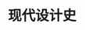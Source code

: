 ---
pageName: examination
title: 现代设计史
period: 2018年04月
courseID: "05424"
description: 注意事项：<br />1. 本试卷分为两部分，第一部分为选择题，第二部分为非选择题。<br />2. 应考者必须按试题顺序在答题卡指定位置上作答，答在试卷上无效。<br />3. 涂写部分、画图部分必须使用2B铅笔，书写部分必须使用黑色字迹签字笔。
sections:
  - title: 选择题
    topics:
      - title: 单项选择题：本大题共 15 小题，每小题 1 分，共 15 分。在每小题列出的备选项中只有一项是最符合题目要求的，请将其选出。
        questions:
          - title: 设计教学中的“基础课”是在哪所学院里最先创造的？
            type: radio
            options:
              - answer: 乌尔姆设计学院
                isTrue: false
              - answer: 包豪斯
                isTrue: true
              - answer: 芝加哥艺术学院
                isTrue: false
              - answer: 哈佛大学建筑学院
                isTrue: false
          - title: 哪个建筑为工艺美术运动风格奠定了基础？
            type: radio
            options:
              - answer: 新精神宫
                isTrue: false
              - answer: 水晶宫
                isTrue: false
              - answer: 红屋
                isTrue: true
              - answer: 朗香教堂
                isTrue: false
          - title: 现代设计的第一个改革运动是
            type: radio
            options:
              - answer: 工艺美术运动
                isTrue: true
              - answer: 新艺术运动
                isTrue: false
              - answer: 装饰艺术运动
                isTrue: false
              - answer: 现代主义运动
                isTrue: false
          - title: 引领“新艺术”运动的开展，并强调“回到自然去”的人物是
            type: radio
            options:
              - answer: 拉斯金
                isTrue: false
              - answer: 莫里斯
                isTrue: true
              - answer: 维尔德
                isTrue: false
              - answer: 萨默尔
                isTrue: false
          - title: “好莱坞”风格是什么运动在美国发展出来的一种风格？
            type: radio
            options:
              - answer: 装饰艺术
                isTrue: true
              - answer: 新艺术
                isTrue: false
              - answer: 工艺美术
                isTrue: false
              - answer: 现代主义
                isTrue: false
          - title: 装饰艺术运动在美国最杰出、最好的纪念碑建筑是
            type: radio
            options:
              - answer: 克莱斯勒大厦
                isTrue: true
              - answer: 帝国大厦
                isTrue: false
              - answer: 洛克菲勒中心大厦
                isTrue: false
              - answer: 埃及剧院
                isTrue: false
          - title: 机械美学的重要奠基人是
            type: radio
            options:
              - answer: 柯布西耶
                isTrue: true
              - answer: 格罗佩斯
                isTrue: false
              - answer: 米斯
                isTrue: false
              - answer: 赖特
                isTrue: false
          - title: 最早提出了现代设计教育体系的是
            type: radio
            options:
              - answer: 格罗佩斯
                isTrue: true
              - answer: 汉斯·迈耶
                isTrue: false
              - answer: 米斯·凡·德·洛
                isTrue: false
              - answer: 依顿
                isTrue: false
          - title: 曾经成为美国《时代》杂志封面人物的设计师是 
            type: radio
            options:
              - answer: 沃尔特·提格
                isTrue: false
              - answer: 雷蒙·罗维
                isTrue: true
              - answer: 盖迪斯
                isTrue: false
              - answer: 德莱佛斯
                isTrue: false
          - title: 提出“从内到外”的设计原则的设计师是
            type: radio
            options:
              - answer: 马谢·布鲁尔
                isTrue: false
              - answer: 海格·斯贝斯
                isTrue: false
              - answer: 德莱佛斯
                isTrue: true
              - answer: 拉斯金
                isTrue: false
          - title: 工业设计的制度化在意大利哪个公司得以发展？
            type: radio
            options:
              - answer: 奥利维蒂
                isTrue: true
              - answer: 菲亚特汽车公司
                isTrue: false
              - answer: 布劳恩公司
                isTrue: false
              - answer: 通用电器公司
                isTrue: false
          - title: 作为对国际主义建筑风格的回应，在平面设计上出现了什么风格？  
            type: radio
            options:
              - answer: 德国国际主义风格
                isTrue: false
              - answer: 美国国际主义风格
                isTrue: false
              - answer: 瑞士国际主义风格
                isTrue: true
              - answer: 日本国际主义风格
                isTrue: false
          - title: 二战后，哪个国家设计生产了“维斯帕”小型摩托车？ 
            type: radio
            options:
              - answer: 德国
                isTrue: false
              - answer: 美国
                isTrue: false
              - answer: 意大利
                isTrue: true
              - answer: 日本
                isTrue: false
          - title: 1972 年美国普鲁蒂艾戈建筑群被政府炸毁后，哪位后现代理论家将其看作现代主义设计的死亡、后现代主义诞生？
            type: radio
            options:
              - answer: 詹克斯
                isTrue: true
              - answer: 格利夫斯
                isTrue: false
              - answer: 穆尔
                isTrue: false
              - answer: 温图利
                isTrue: false
          - title: 经历了国际主义设计和后现代主义设计两个重要阶段，成为美国最重要的当代建筑设计师的是
            type: radio
            options:
              - answer: 赖特
                isTrue: false
              - answer: 菲利普·约翰逊
                isTrue: true
              - answer: 米斯
                isTrue: false
              - answer: 温图利
                isTrue: false
  - title: 非选择题
    topics:
      - title: 填空题：本大题共 5 小题，每小题 2 分，共 10 分。
        questions:
          - title: 英国的“工艺美术”运动中著名的行会有马克穆多成立的________行会，以及阿什比成立的________行会等。
            type: text
            answer: 艺术家世纪|手工艺
          - title: 在贝伦斯设计事务所工作，并受到贝伦斯影响的三位现代主义设计大师有________、________以及柯布西耶。
            type: text
            answer: 格罗皮乌斯|密斯·凡·德·罗
          - title: 包豪斯的第一任校长是格罗佩斯，第二任校长是________，第三任校长是________。
            type: text
            answer: 迈耶|密斯
          - title: 战前最重要的设计展览是1939年在________举办的世界博览会，这是美国________运动的最大最集中的一次展览。
            type: text
            answer: 纽约|流线型
          - title: 后现代主义设计家温图利非常注重理论研究，他出版了《________》和《________》，提出了自己的后现代主义原则。
            type: text
            answer: 建筑中的复杂性与矛盾性|从拉斯维加斯学习
      - title: 判断改错题：本大题共 5 小题，每小题 4 分，共 20 分。判断下列各题划线处的正误，在“答题卡”的试题序号后，正确的划上 “√”，错误的划上 “X”，并改正划线处的错误。
        questions:
          - title: 工业革命最早源于<u>英国</u>。
            type: yesOrNo
            isTrue: true
            answer:
          - title: 法国的“新艺术”运动在平面设计上最具影响力的是捷克青年设计家<u>穆卡</u>。
            type: yesOrNo
            isTrue: true
            answer:
          - title: 《走向新建筑》的作者是<u>格罗佩斯</u>。
            type: yesOrNo
            isTrue: false
            answer: 勒·柯布西耶
          - title: 《为真实世界的设计》的作者是<u>罗维</u>。
            type: yesOrNo
            isTrue: false
            answer: 巴巴纳克
          - title: 从意识形态上看，设计上的后现代主义是对于现代主义、国际主义设计的一种<u>装饰性</u>发展。
            type: yesOrNo
            isTrue: true
            answer:
      - title: 简答题：本大题共 5 小题，每小题 7 分，共 35 分。
        questions:
          - title: 简述新艺术运动的背景和意义。
            type: textarea
            answer: 背景：<br />19世纪末20世纪初起源法国，对欧美产生影响，是一次影响相当大，内容很广泛的非常重要的形式主义运动，强调自然中不存在直线和平面，在装饰上突出曲线、有机形态，装饰动机基本源于自然形态。<br />意义：<br />(1)是世纪之交的一次承上启下的设计运动，它继承英国“工艺美术”运动的思想和设计探索，希望在设计矫揉造作的风气泛滥时期，在工业化风格浮现时期，重新以自然主义风格开辟设计新鲜气息的先河，复兴设计的优良传统；<br />(2)发生在两个时期的交替时期，旧的手工艺时代接近尾声，现代化的时代即将出现；<br />(3)从意识形态看预示了旧时代接近结束和一个新时代一个现代主义即将来临，它本身是一个新旧交替的时期。
          - title: 简述装饰艺术运动的背景及意义。
            type: textarea
            answer: 背景：<br />20世纪初，一批艺术家和设计师敏感地了解到新时代的必然性，他们不再会回避机械形式，不回避新的材料，他们认为时代已经不同，现代化与工业化已经不可阻挡，与其回避它不如适应它。<br />意义：<br />(1)在装饰和设计手法上为我们提供了重要参考资料；<br />(2)从材料运用上到装饰的动机，直到产品的表面处理，无论哪一个方面这个风格都有不少可以借鉴和学习的地方；<br />(3)它的东西方结合、人情化和机械化的结合尝试，更是80年代后现代主义时期重要的研究中心。
          - title: 简述包豪斯的三个阶段。
            type: textarea
            answer: 包豪斯经历过三任校长，格罗皮乌斯（1919——1927）、汉斯·迈耶（1927——1930）和密斯·凡·德·罗（1931——1933），因而也形成了三个非常不同的发展阶段：（1 分）<br />（1）格罗皮乌斯的理想主义；（2 分）<br />（2）汉斯·迈耶的共产主义；（2 分）<br />（3）密斯·凡·德·罗的实用主义。（2 分）
          - title: 简述流线型风格。
            type: textarea
            answer: (1)强调水平方向的视觉效果，表面平整肃静，少有附加装饰；<br />(2)外形简洁，轮廓圆顺流畅，少有棱角；<br />(3)建筑上采用玻璃砖作为装饰手段，常将窗户设计得类似轮船上的舷窗；<br />(4)采用连续的不中断的直线或曲线作为装饰动机；<br />(5)金属硬件大多采用镀铬装饰，玻璃和漆器也很普遍；<br />(6)大量采用铝材、电木(酚醛塑料)等新型材料，瓷板也很常见。戏剧化地强调材料的固有特性。<br /><span class="text-muted">Page 200</span>
          - title: 简述后现代主义设计的特征。
            type: textarea
            answer: （1）具有历史主义和装饰主义立场，高度强调装饰性，与现代主义的冷漠、严峻、理性化形成鲜明对照；<br />（2）它对于历史动机的折中主义立场；<br />（3）娱乐性和处理装饰细节上的含糊性。
      - title: 论述题：本大题共 2 小题，每小题 10 分，共 20 分。
        questions:
          - title: 试述工艺美术运动和新艺术运动的异同。
            type: textarea
            answer: 相似点：<br />(1)都是对维多利亚和其它过分装饰风格的反对；<br />(2)对工业化风格的强烈反应，都旨在恢复对手工艺的重视和热衷；<br />(3)都放弃了传统风格作参照，而转向自然的装饰动机；<br />(4)都受到日本装饰的影响。<br />不同点：<br />(1)工艺美术重视中世纪哥特风格；<br />(2)新艺术放弃任何的传统装饰风格，完全走向自然风格。
          - title: 列举美国工业设计的奠基人及其成就。
            type: textarea
            answer: 沃尔特·提格：推动了现代设计运动在美国的开展，设计了荣华柯达、子弹相机、班腾相机和参与了波音公司的机舱设计；<br />雷蒙·德罗维：设计了可口可乐标志和宾夕法尼亚铁路公司的火车头、灰狗长途汽车企业形象标志、壳牌石油公司企业形象标志；<br />亨利·德雷夫斯：设计的302型桌上电话是美国首批听筒话筒一体化的电话机，著作了《人体度量》；<br />若尔曼·贝尔·盖迪斯：设计了“爱国者”收音机，和通用汽车公司展馆“未来世界”；<br />佛里德里克·赫廷·里德：设计的“嘉年华系列”家庭用餐具非常受欢迎，在陶瓷设计方面很有成就；<br />贝莉·科根：设计了7F63“嘎嘎”电闹钟，在银器设计和陶瓷设计方面也很有成就；<br />布鲁克斯·斯蒂文斯：倡导的知更鸟蛋蓝色曾是美国厨房最流行的颜色，还设计了热狗销售车和各种电器。<br />
---